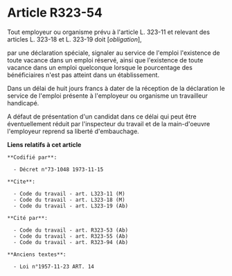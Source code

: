 # Article R323-54

Tout employeur ou organisme prévu à l'article L. 323-11 et relevant des articles L. 323-18 et L. 323-19 doit [*obligation*],

par une déclaration spéciale, signaler au service de l'emploi l'existence de toute vacance dans un emploi réservé, ainsi que
l'existence de toute vacance dans un emploi quelconque lorsque le pourcentage des bénéficiaires n'est pas atteint dans un
établissement.

Dans un délai de huit jours francs à dater de la réception de la déclaration le service de l'emploi présente à l'employeur ou
organisme un travailleur handicapé.

A défaut de présentation d'un candidat dans ce délai qui peut être éventuellement réduit par l'inspecteur du travail et de la
main-d'oeuvre l'employeur reprend sa liberté d'embauchage.

**Liens relatifs à cet article**

	**Codifié par**:

	  - Décret n°73-1048 1973-11-15

	**Cite**:

	  - Code du travail - art. L323-11 (M)
	  - Code du travail - art. L323-18 (M)
	  - Code du travail - art. L323-19 (Ab)

	**Cité par**:

	  - Code du travail - art. R323-53 (Ab)
	  - Code du travail - art. R323-55 (Ab)
	  - Code du travail - art. R323-94 (Ab)

	**Anciens textes**:

	  - Loi n°1957-11-23 ART. 14
